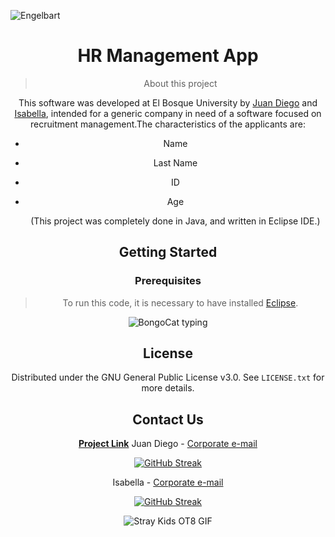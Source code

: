 ![Engelbart](https://artemisa.unbosque.edu.co/assets/ejemplos/img/logo_blanco.png)
<div align="center">
     

# HR Management App

> About this project

This software was developed at El Bosque University by [Juan Diego](https://www.github.com/sseuriracha) and [Isabella](https://www.github.com/usapanda), intended for a generic company in need of a software focused on recruitment management.The characteristics of the applicants are:

 - Name 
 - Last Name 
 - ID 
- Age 

  (This project was completely done in Java, and written in Eclipse IDE.)

## Getting Started

### Prerequisites

> To run this code, it is necessary to have installed [Eclipse](https://www.eclipse.org). 

![BongoCat typing](https://media.tenor.com/z8_OLIvVkm0AAAAd/bongo-cat.gif)

## License

Distributed under the GNU General Public License v3.0. See `LICENSE.txt` for more details.

## Contact Us

  [**Project Link**](https://github.com/sseuriracha/recursos-humanos)
  Juan Diego - [Corporate e-mail](mailto:jvalderramat@unbosque.edu.co)
 
 [![GitHub Streak](http://github-readme-streak-stats.herokuapp.com?user=sseuriracha&theme=tokyonight&locale=es&date_format=M%20j%5B%2C%20Y%5D&mode=weekly)](https://git.io/streak-stats)
 
  Isabella - [Corporate e-mail](mailto:icamargos@unbosque.edu.co)

 [![GitHub Streak](http://github-readme-streak-stats.herokuapp.com?user=usapanda&theme=tokyonight&locale=es&date_format=M%20j%5B%2C%20Y%5D&mode=weekly)](https://git.io/streak-stats)
 
 ![Stray Kids OT8 GIF](https://i.pinimg.com/originals/64/ee/85/64ee85766e771d97397c8843ceefbb10.gif)
